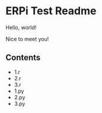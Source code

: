 # ERPi Test Readme  

Hello, world!  

Nice to meet you! 


## Contents
* 1.r
* 2.r
* 3.r 
* 1.py
* 2.py
* 3.py

